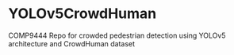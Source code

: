 # YOLOv5CrowdHuman
COMP9444 Repo for crowded pedestrian detection using YOLOv5 architecture and CrowdHuman dataset
